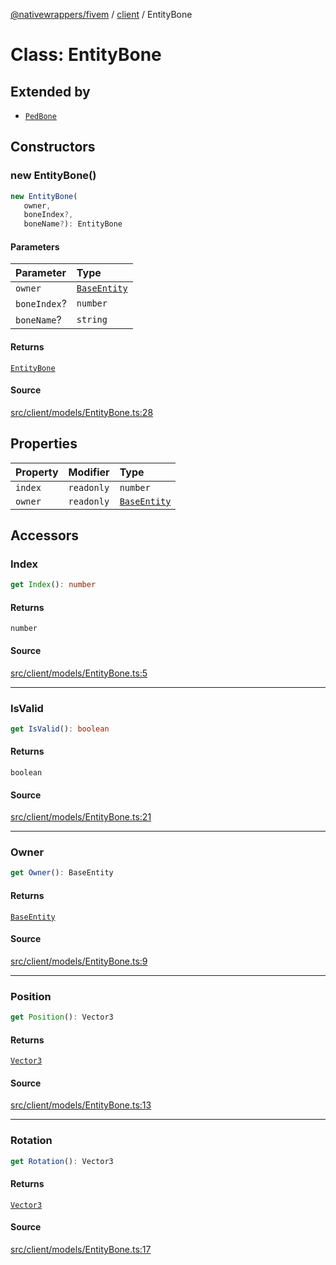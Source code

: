 [@nativewrappers/fivem](../../README.md) / [client](../README.md) / EntityBone

# Class: EntityBone

## Extended by

- [`PedBone`](PedBone.md)

## Constructors

### new EntityBone()

```ts
new EntityBone(
   owner, 
   boneIndex?, 
   boneName?): EntityBone
```

#### Parameters

| Parameter | Type |
| :------ | :------ |
| `owner` | [`BaseEntity`](BaseEntity.md) |
| `boneIndex`? | `number` |
| `boneName`? | `string` |

#### Returns

[`EntityBone`](EntityBone.md)

#### Source

[src/client/models/EntityBone.ts:28](https://github.com/nativewrappers/fivem/blob/dc30be651dd1d99507081f19ee3707fad2d3aa44/src/client/models/EntityBone.ts#L28)

## Properties

| Property | Modifier | Type |
| :------ | :------ | :------ |
| `index` | `readonly` | `number` |
| `owner` | `readonly` | [`BaseEntity`](BaseEntity.md) |

## Accessors

### Index

```ts
get Index(): number
```

#### Returns

`number`

#### Source

[src/client/models/EntityBone.ts:5](https://github.com/nativewrappers/fivem/blob/dc30be651dd1d99507081f19ee3707fad2d3aa44/src/client/models/EntityBone.ts#L5)

***

### IsValid

```ts
get IsValid(): boolean
```

#### Returns

`boolean`

#### Source

[src/client/models/EntityBone.ts:21](https://github.com/nativewrappers/fivem/blob/dc30be651dd1d99507081f19ee3707fad2d3aa44/src/client/models/EntityBone.ts#L21)

***

### Owner

```ts
get Owner(): BaseEntity
```

#### Returns

[`BaseEntity`](BaseEntity.md)

#### Source

[src/client/models/EntityBone.ts:9](https://github.com/nativewrappers/fivem/blob/dc30be651dd1d99507081f19ee3707fad2d3aa44/src/client/models/EntityBone.ts#L9)

***

### Position

```ts
get Position(): Vector3
```

#### Returns

[`Vector3`](Vector3.md)

#### Source

[src/client/models/EntityBone.ts:13](https://github.com/nativewrappers/fivem/blob/dc30be651dd1d99507081f19ee3707fad2d3aa44/src/client/models/EntityBone.ts#L13)

***

### Rotation

```ts
get Rotation(): Vector3
```

#### Returns

[`Vector3`](Vector3.md)

#### Source

[src/client/models/EntityBone.ts:17](https://github.com/nativewrappers/fivem/blob/dc30be651dd1d99507081f19ee3707fad2d3aa44/src/client/models/EntityBone.ts#L17)
